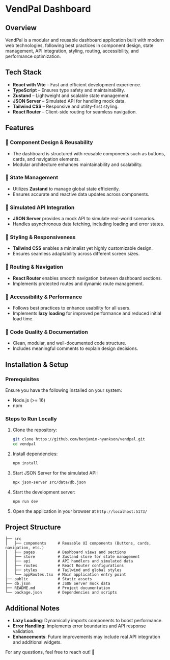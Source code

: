 # VendPal Dashboard

## Overview

VendPal is a modular and reusable dashboard application built with modern web technologies, following best practices in component design, state management, API integration, styling, routing, accessibility, and performance optimization.

## Tech Stack

- **React with Vite** – Fast and efficient development experience.
- **TypeScript** – Ensures type safety and maintainability.
- **Zustand** – Lightweight and scalable state management.
- **JSON Server** – Simulated API for handling mock data.
- **Tailwind CSS** – Responsive and utility-first styling.
- **React Router** – Client-side routing for seamless navigation.

## Features

### 🔹 Component Design & Reusability
- The dashboard is structured with reusable components such as buttons, cards, and navigation elements.
- Modular architecture enhances maintainability and scalability.

### 🔹 State Management
- Utilizes **Zustand** to manage global state efficiently.
- Ensures accurate and reactive data updates across components.

### 🔹 Simulated API Integration
- **JSON Server** provides a mock API to simulate real-world scenarios.
- Handles asynchronous data fetching, including loading and error states.

### 🔹 Styling & Responsiveness
- **Tailwind CSS** enables a minimalist yet highly customizable design.
- Ensures seamless adaptability across different screen sizes.

### 🔹 Routing & Navigation
- **React Router** enables smooth navigation between dashboard sections.
- Implements protected routes and dynamic route management.

### 🔹 Accessibility & Performance
- Follows best practices to enhance usability for all users.
- Implements **lazy loading** for improved performance and reduced initial load time.

### 🔹 Code Quality & Documentation
- Clean, modular, and well-documented code structure.
- Includes meaningful comments to explain design decisions.

## Installation & Setup

### Prerequisites
Ensure you have the following installed on your system:
- Node.js (>= 16)
- npm 

### Steps to Run Locally

1. Clone the repository:
   ```sh
   git clone https://github.com/benjamin-nyankson/vendpal.git
   cd vendpal
   ```
2. Install dependencies:
   ```sh
   npm install 
   ```
3. Start JSON Server for the simulated API:
   ```sh
   npx json-server src/data/db.json
   ```
4. Start the development server:
   ```sh
   npm run dev  
   ```
5. Open the application in your browser at `http://localhost:5173/`

## Project Structure

```
├── src
│   ├── components     # Reusable UI components (Buttons, cards, navigation, etc.)
│   ├── pages          # Dashboard views and sections
│   ├── store          # Zustand store for state management
│   ├── api            # API handlers and simulated data
│   ├── routes         # React Router configurations
│   ├── styles         # Tailwind and global styles
│   └── appRoutes.tsx  # Main application entry point
├── public             # Static assets
├── db.json            # JSON Server mock data
├── README.md          # Project documentation
└── package.json       # Dependencies and scripts
```

## Additional Notes

- **Lazy Loading**: Dynamically imports components to boost performance.
- **Error Handling**: Implements error boundaries and API response validation.
- **Enhancements**: Future improvements may include real API integration and additional widgets.

For any questions, feel free to reach out! 🚀


